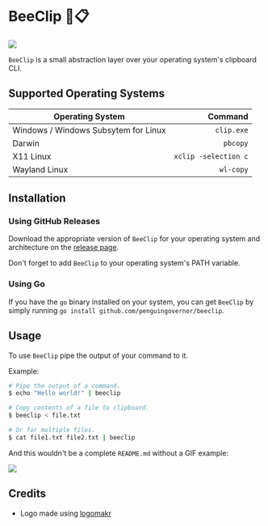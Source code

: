 # BeeClip 🐝📋

![](https://user-images.githubusercontent.com/13544676/89609229-19b9f780-d82c-11ea-8dca-349f6e07b1f2.png)

`BeeClip` is a small abstraction layer over your operating system's clipboard CLI.

## Supported Operating Systems

| Operating System                     |              Command |
| ------------------------------------ | -------------------: |
| Windows / Windows Subsytem for Linux |           `clip.exe` |
| Darwin                               |             `pbcopy` |
| X11 Linux                            | `xclip -selection c` |
| Wayland Linux                        |            `wl-copy` |

## Installation

### Using GitHub Releases

Download the appropriate version of `BeeClip` for your operating system and architecture on the [release page](https://github.com/penguingovernor/beeclip/releases).

Don't forget to add `BeeClip` to your operating system's PATH variable.

### Using Go

If you have the `go` binary installed on your system, you can get `BeeClip` by simply running `go install github.com/penguingovernor/beeclip`.

## Usage

To use `BeeClip` pipe the output of your command to it.

Example:

```bash
# Pipe the output of a command.
$ echo "Hello world!" | beeclip

# Copy contents of a file to clipboard.
$ beeclip < file.txt

# Or for multiple files.
$ cat file1.txt file2.txt | beeclip
```

And this wouldn't be a complete `README.md` without a GIF example:

![](https://user-images.githubusercontent.com/13544676/89611200-6ce27900-d831-11ea-920a-d7040564edb6.gif)

## Credits

- Logo made using [logomakr](https://logomakr.com/)

